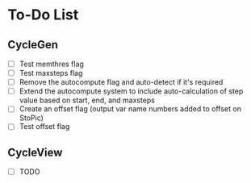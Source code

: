 # To-Do List

## CycleGen

- [ ] Test memthres flag
- [ ] Test maxsteps flag
- [ ] Remove the autocompute flag and auto-detect if it's required
- [ ] Extend the autocompute system to include auto-calculation of step value based on start, end, and maxsteps
- [ ] Create an offset flag (output var name numbers added to offset on StoPic)
- [ ] Test offset flag

## CycleView

- [ ] TODO
